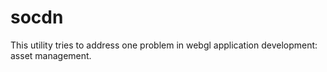 # socdn

This utility tries to address one problem in webgl application development: asset management.
